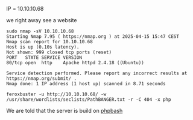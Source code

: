 


IP = 10.10.10.68

we right away see a website


```
sudo nmap -sV 10.10.10.68                                             
Starting Nmap 7.95 ( https://nmap.org ) at 2025-04-15 15:47 CEST
Nmap scan report for 10.10.10.68
Host is up (0.10s latency).
Not shown: 999 closed tcp ports (reset)
PORT   STATE SERVICE VERSION
80/tcp open  http    Apache httpd 2.4.18 ((Ubuntu))

Service detection performed. Please report any incorrect results at https://nmap.org/submit/ .
Nmap done: 1 IP address (1 host up) scanned in 8.71 seconds

```

```
feroxbuster -u http://10.10.10.68/ -w /usr/share/wordlists/seclists/PathBANGER.txt -r -C 404 -x php
```




We are told that the server is build on [phpbash]([https://github.com/Arrexel/phpbash](https://github.com/Arrexel/phpbash))